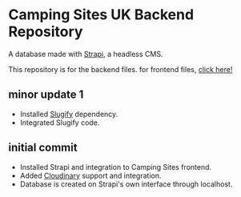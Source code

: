 # Camping Sites UK Backend Repository

A database made with [Strapi](https://strapi.io/), a headless CMS.

This repository is for the backend files. for frontend files, [click here!](https://github.com/Norbs89/camping-site-frontend)

## minor update 1

- Installed [Slugify](https://www.npmjs.com/package/slugify) dependency.
- Integrated Slugify code.

## initial commit

- Installed Strapi and integration to Camping Sites frontend.
- Added [Cloudinary](https://cloudinary.com/) support and integration.
- Database is created on Strapi's own interface through localhost.
